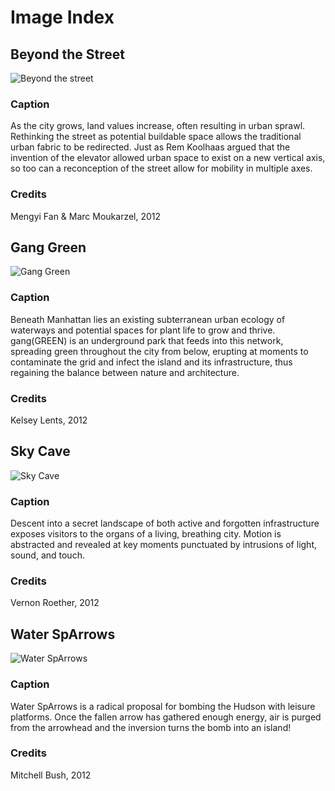 # Image Index


## Beyond the Street

![Beyond the street]()

### Caption

As the city grows, land values increase, often resulting in urban sprawl. Rethinking the street as potential buildable space allows the traditional urban fabric to be redirected. Just as Rem Koolhaas argued that the invention of the elevator allowed urban space to exist on a new vertical axis, so too can a reconception of the street allow for mobility in multiple axes.

### Credits

Mengyi Fan & Marc Moukarzel, 2012


## Gang Green

![Gang Green]()

### Caption

Beneath Manhattan lies an existing subterranean urban ecology of waterways and potential spaces for plant life to grow and thrive. gang(GREEN) is an underground park that feeds into this network, spreading green throughout the city from below, erupting at moments to contaminate the grid and infect the island and its infrastructure, thus regaining the balance between nature and architecture.

### Credits

Kelsey Lents, 2012


## Sky Cave

![Sky Cave]()

### Caption

Descent into a secret landscape of both active and forgotten infrastructure exposes visitors to the organs of a living, breathing city. Motion is abstracted and revealed at key moments punctuated by intrusions of light, sound, and touch.

### Credits

Vernon Roether, 2012


## Water SpArrows

![Water SpArrows]()

### Caption

Water SpArrows is a radical proposal for bombing the Hudson with leisure platforms. Once the fallen arrow has gathered enough energy, air is purged from the arrowhead and the inversion turns the bomb into an island!

### Credits

Mitchell Bush, 2012

